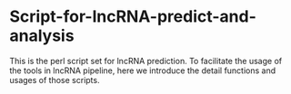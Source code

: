 # Script-for-lncRNA-predict-and-analysis

This is the perl script set for lncRNA prediction. To facilitate the usage of the tools in lncRNA pipeline, here we introduce the detail functions and usages of those scripts. 


